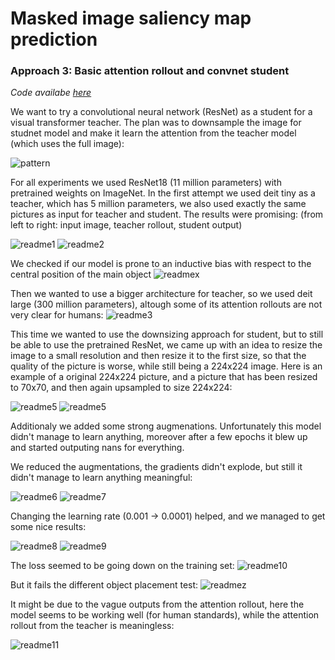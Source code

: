 # Masked image saliency map prediction

### Approach 3: Basic attention rollout and convnet student

*Code availabe [here](https://github.com/kacpermarzol/Pattern-recognition-project-basic-rollout-convnet)*

We want to try a convolutional neural network (ResNet) as a student for a visual transformer teacher. The plan was to downsample
the image for studnet model and make it learn the attention from the teacher model (which uses the full image): 

![pattern](images/pattern.jpg)

For all experiments we used ResNet18 (11 million parameters) with pretrained weights on ImageNet. In the first attempt we used deit
tiny as a teacher, which has 5 million parameters, we also used exactly the same pictures as input for teacher and
student. The results were promising: (from left to right: input image, teacher rollout, student output)

![readme1](images/readme1.png)
![readme2](images/readme2.png)

We checked if our model is prone to an inductive bias with respect to the central position of the main object
![readmex](images/readmex.png)

Then we wanted to use a bigger architecture for teacher, so we used deit large (300 million parameters), altough some of its attention rollouts
are not very clear for humans:
![readme3](images/readme3.png)

This time we wanted to use the downsizing approach for student, but to still be able to use the pretrained ResNet, we
came up with an idea to resize the image to a small resolution and then resize it to the first size, so that the quality
of the picture is worse, while still being a 224x224 image. Here is an example of a original 224x224 picture, and a
picture that has been resized to 70x70, and then again upsampled to size 224x224:

![readme5](images/readme4.png)
![readme5](images/readme5.png)

Additionaly we added some strong augmenations. Unfortunately this model didn't manage to learn anything, moreover
after a few epochs it blew up and started outputing nans for everything.

We reduced the augmentations, the gradients didn't explode, but still it didn't manage to learn anything meaningful:

![readme6](images/readme6.png)
![readme7](images/readme7.png)

Changing the learning rate (0.001 -> 0.0001) helped, and we managed to get some nice results:

![readme8](images/readme8.png)
![readme9](images/readme9.png)

The loss seemed to be going down on the training set:
![readme10](images/readme10.png)

But it fails the different object placement test:
![readmez](images/readmez.png)

It might be due to the vague outputs from the attention rollout, here the model seems to be working well (for human
standards), while the attention rollout from the teacher is meaningless:

![readme11](images/readme11.png)
